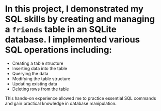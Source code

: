 # In this project, I demonstrated my SQL skills by creating and managing a `friends` table in an SQLite database. I implemented various SQL operations including:

- Creating a table structure
- Inserting data into the table
- Querying the data
- Modifying the table structure
- Updating existing data
- Deleting rows from the table

This hands-on experience allowed me to practice essential SQL commands and gain practical knowledge in database manipulation.
